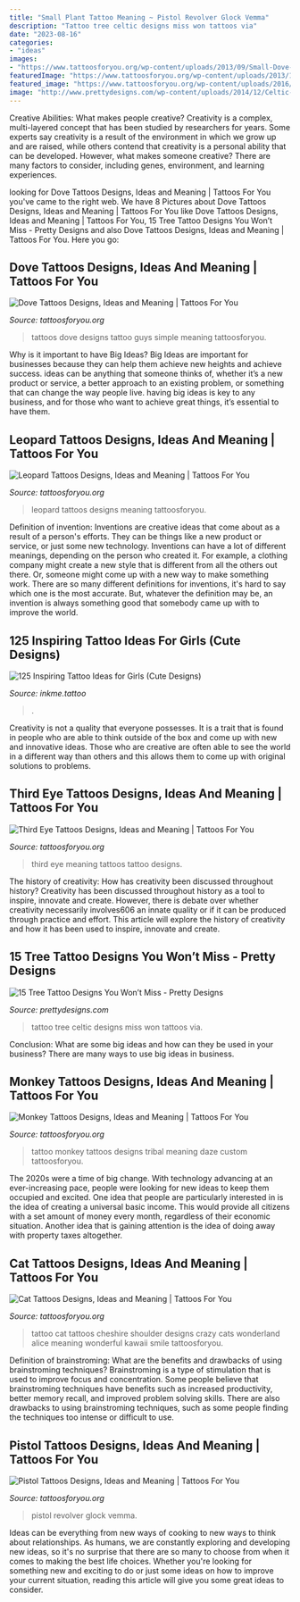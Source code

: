 ```yaml
---
title: "Small Plant Tattoo Meaning ~ Pistol Revolver Glock Vemma"
description: "Tattoo tree celtic designs miss won tattoos via"
date: "2023-08-16"
categories:
- "ideas"
images:
- "https://www.tattoosforyou.org/wp-content/uploads/2013/09/Small-Dove-Tattoos.jpg"
featuredImage: "https://www.tattoosforyou.org/wp-content/uploads/2013/11/Leopard-Tattoos-Designs.jpg"
featured_image: "https://www.tattoosforyou.org/wp-content/uploads/2016/03/Pistol-Tattoos-576x1024.jpg"
image: "http://www.prettydesigns.com/wp-content/uploads/2014/12/Celtic-Tree-Tattoo.jpg"
---
```



Creative Abilities: What makes people creative?
Creativity is a complex, multi-layered concept that has been studied by researchers for years. Some experts say creativity is a result of the environment in which we grow up and are raised, while others contend that creativity is a personal ability that can be developed. However, what makes someone creative? There are many factors to consider, including genes, environment, and learning experiences.

	

		
looking for Dove Tattoos Designs, Ideas and Meaning | Tattoos For You you've came to the right web. We have 8 Pictures about Dove Tattoos Designs, Ideas and Meaning | Tattoos For You like Dove Tattoos Designs, Ideas and Meaning | Tattoos For You, 15 Tree Tattoo Designs You Won’t Miss - Pretty Designs and also Dove Tattoos Designs, Ideas and Meaning | Tattoos For You. Here you go:
		
    
## Dove Tattoos Designs, Ideas And Meaning | Tattoos For You

<img loading=lazy src="https://www.tattoosforyou.org/wp-content/uploads/2013/09/Small-Dove-Tattoos.jpg" onerror="this.onerror=null;this.src='https://tse1.mm.bing.net/th?id=OIP.faXQleQJomQl-guFEmQv5QHaJ4&amp;pid=15.1';" alt="Dove Tattoos Designs, Ideas and Meaning | Tattoos For You">

_Source: tattoosforyou.org_

>tattoos dove designs tattoo guys simple meaning tattoosforyou. 

	

Why is it important to have Big Ideas?
Big Ideas are important for businesses because they can help them achieve new heights and achieve success. ideas can be anything that someone thinks of, whether it’s a new product or service, a better approach to an existing problem, or something that can change the way people live. having big ideas is key to any business, and for those who want to achieve great things, it’s essential to have them.

    
## Leopard Tattoos Designs, Ideas And Meaning | Tattoos For You

<img loading=lazy src="https://www.tattoosforyou.org/wp-content/uploads/2013/11/Leopard-Tattoos-Designs.jpg" onerror="this.onerror=null;this.src='https://tse3.mm.bing.net/th?id=OIP.pN0uiXtk8dsbZGVlIg0lnwHaJ4&amp;pid=15.1';" alt="Leopard Tattoos Designs, Ideas and Meaning | Tattoos For You">

_Source: tattoosforyou.org_

>leopard tattoos designs meaning tattoosforyou. 

	

Definition of invention:
Inventions are creative ideas that come about as a result of a person's efforts. They can be things like a new product or service, or just some new technology. Inventions can have a lot of different meanings, depending on the person who created it. For example, a clothing company might create a new style that is different from all the others out there. Or, someone might come up with a new way to make something work. There are so many different definitions for inventions, it's hard to say which one is the most accurate. But, whatever the definition may be, an invention is always something good that somebody came up with to improve the world.

    
## 125 Inspiring Tattoo Ideas For Girls (Cute Designs)

<img loading=lazy src="https://www.inkme.tattoo/wp-content/uploads/2015/11/26-cute-tattoos-for-girls.jpg?x79615" onerror="this.onerror=null;this.src='https://tse4.mm.bing.net/th?id=OIP.7Rr3J5O43kGKsC_ZBQze-QHaJ3&amp;pid=15.1';" alt="125 Inspiring Tattoo Ideas for Girls (Cute Designs)">

_Source: inkme.tattoo_

>. 

	

Creativity is not a quality that everyone possesses. It is a trait that is found in people who are able to think outside of the box and come up with new and innovative ideas. Those who are creative are often able to see the world in a different way than others and this allows them to come up with original solutions to problems.

    
## Third Eye Tattoos Designs, Ideas And Meaning | Tattoos For You

<img loading=lazy src="https://www.tattoosforyou.org/wp-content/uploads/2016/05/Third-Eye-Tattoo-Pictures.jpg" onerror="this.onerror=null;this.src='https://tse3.mm.bing.net/th?id=OIP.DxEFDjJrS-A4nX5VgcymAwHaLI&amp;pid=15.1';" alt="Third Eye Tattoos Designs, Ideas and Meaning | Tattoos For You">

_Source: tattoosforyou.org_

>third eye meaning tattoos tattoo designs. 

	

The history of creativity: How has creativity been discussed throughout history?
Creativity has been discussed throughout history as a tool to inspire, innovate and create. However, there is debate over whether creativity necessarily involves606
an innate quality or if it can be produced through practice and effort. This article will explore the history of creativity and how it has been used to inspire, innovate and create.

    
## 15 Tree Tattoo Designs You Won’t Miss - Pretty Designs

<img loading=lazy src="http://www.prettydesigns.com/wp-content/uploads/2014/12/Celtic-Tree-Tattoo.jpg" onerror="this.onerror=null;this.src='https://tse1.mm.bing.net/th?id=OIP.5zD_n2DPibv7VQAld-xlIwHaJ4&amp;pid=15.1';" alt="15 Tree Tattoo Designs You Won’t Miss - Pretty Designs">

_Source: prettydesigns.com_

>tattoo tree celtic designs miss won tattoos via. 

	

Conclusion: What are some big ideas and how can they be used in your business?
There are many ways to use big ideas in business.

    
## Monkey Tattoos Designs, Ideas And Meaning | Tattoos For You

<img loading=lazy src="https://www.tattoosforyou.org/wp-content/uploads/2016/05/Monkey-Tattoos-Designs.jpg" onerror="this.onerror=null;this.src='https://tse3.mm.bing.net/th?id=OIP.4bbuRnoNce6j7d-j7a0ibQHaJ3&amp;pid=15.1';" alt="Monkey Tattoos Designs, Ideas and Meaning | Tattoos For You">

_Source: tattoosforyou.org_

>tattoo monkey tattoos designs tribal meaning daze custom tattoosforyou. 

	

The 2020s were a time of big change. With technology advancing at an ever-increasing pace, people were looking for new ideas to keep them occupied and excited. One idea that people are particularly interested in is the idea of creating a universal basic income. This would provide all citizens with a set amount of money every month, regardless of their economic situation. Another idea that is gaining attention is the idea of doing away with property taxes altogether.

    
## Cat Tattoos Designs, Ideas And Meaning | Tattoos For You

<img loading=lazy src="http://www.tattoosforyou.org/wp-content/uploads/2013/10/Cat-Tattoos-Pictures-762x1024.jpg" onerror="this.onerror=null;this.src='https://tse4.mm.bing.net/th?id=OIP.Vr2RRj8qVvOQDiDJWSzBdQHaJ8&amp;pid=15.1';" alt="Cat Tattoos Designs, Ideas and Meaning | Tattoos For You">

_Source: tattoosforyou.org_

>tattoo cat tattoos cheshire shoulder designs crazy cats wonderland alice meaning wonderful kawaii smile tattoosforyou. 

	

Definition of brainstroming: What are the benefits and drawbacks of using brainstroming techniques?
Brainstroming is a type of stimulation that is used to improve focus and concentration. Some people believe that brainstroming techniques have benefits such as increased productivity, better memory recall, and improved problem solving skills. There are also drawbacks to using brainstroming techniques, such as some people finding the techniques too intense or difficult to use.

    
## Pistol Tattoos Designs, Ideas And Meaning | Tattoos For You

<img loading=lazy src="https://www.tattoosforyou.org/wp-content/uploads/2016/03/Pistol-Tattoos-576x1024.jpg" onerror="this.onerror=null;this.src='https://tse4.mm.bing.net/th?id=OIP.WWgmI3GfI24vYzCg6Q0XRAHaNK&amp;pid=15.1';" alt="Pistol Tattoos Designs, Ideas and Meaning | Tattoos For You">

_Source: tattoosforyou.org_

>pistol revolver glock vemma. 

	

Ideas can be everything from new ways of cooking to new ways to think about relationships. As humans, we are constantly exploring and developing new ideas, so it's no surprise that there are so many to choose from when it comes to making the best life choices. Whether you're looking for something new and exciting to do or just some ideas on how to improve your current situation, reading this article will give you some great ideas to consider.

